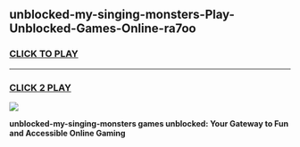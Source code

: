
## unblocked-my-singing-monsters-Play-Unblocked-Games-Online-ra7oo
<h3>
<a href="https://premium76.site?title=unblocked-my-singing-monsters&ref=24A">CLICK TO PLAY</a></h3>
<hr>

<h3>
<a href="https://premium76.site?title=unblocked-my-singing-monsters&ref=24A">CLICK 2 PLAY</a>
  
</h3>

<a href="https://premium76.site?title=unblocked-my-singing-monsters&ref=24A"><img src="https://clearcache.store/games.png"></a>


**unblocked-my-singing-monsters games unblocked: Your Gateway to Fun and Accessible Online Gaming**

